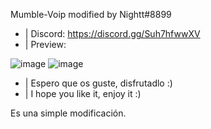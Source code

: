 Mumble-Voip modified by Nightt#8899

- | Discord: https://discord.gg/Suh7hfwwXV
- | Preview:

![image](https://user-images.githubusercontent.com/101990128/165125263-980b966e-7569-4743-be29-6930fa42a02c.png)
![image](https://user-images.githubusercontent.com/101990128/165125409-e0a9a6b0-ece2-4d75-8d11-c0216534891d.png)


- | Espero que os guste, disfrutadlo :)
- | I hope you like it, enjoy it :)

Es una simple modificación.
